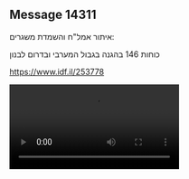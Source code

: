 ## Message 14311

איתור אמל"ח והשמדת משגרים: 

כוחות 146 בהגנה בגבול המערבי ובדרום לבנון

 https://www.idf.il/253778

![Video](https://data.iron-swords.co.il/2024/December/06/14311/14311_media.mp4)
